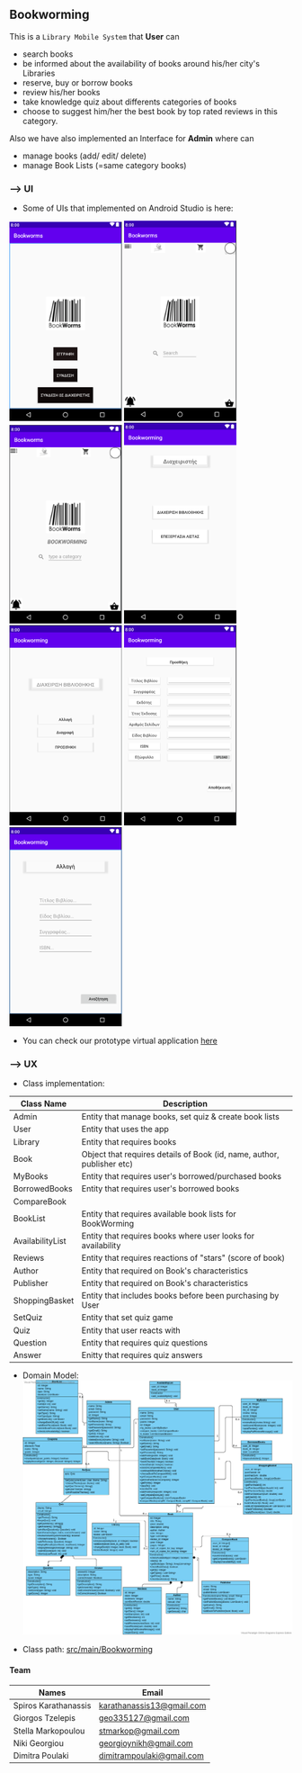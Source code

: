 ## Bookworming

This is a `Library Mobile System` that 
**User** can
  - search books
  - be informed about the availability of books around his/her city's Libraries
  - reserve, buy or borrow books
  - review his/her books
  - take knowledge quiz about differents categories of books
  - choose to suggest him/her the best book by top rated reviews in this category.
  
Also we have also implemented an Interface for **Admin** where can
 - manage books (add/ edit/ delete)
 - manage Book Lists (=same category books)
 
 

 ### --> UI

* Some of UIs that implemented on Android Studio is here:

![Image of Login_Page](./MockUps/login_page.PNG)
![Image of Login_Page](./MockUps/user_main_page.PNG)
![Image of Login_Page](./MockUps/user_bookwormingAnaz_page.PNG)
![Image of Login_Page](./MockUps/admin_main_page.PNG)
![Image of Login_Page](./MockUps/admin_activitySettings_page.PNG)
![Image of Login_Page](./MockUps/admin_addBook_page.PNG)
![Image of Login_Page](./MockUps/admin_editBook_Page.PNG)

* You can check our prototype virtual application [here](https://www.figma.com/proto/BLNJzArXshZJ9vYTSCEAxp/BookWorms?node-id=192%3A2&scaling=scale-down)

### --> UX

* Class implementation:

Class Name | Description
---------- | ----------
Admin | Entity that manage books, set quiz & create book lists
User | Entity that uses the app
Library | Entity that requires books
Book | Object that requires details of Book (id, name, author, publisher etc)
MyBooks | Entity that requires user's borrowed/purchased  books
BorrowedBooks | Entity that requires user's borrowed books
CompareBook | 
BookList | Entity that requires available book lists for BookWorming
AvailabilityList | Entity that requires books where user looks for availability 
Reviews | Entity that requires reactions of "stars" (score of book)
Author | Entity that required on Book's characteristics
Publisher | Entity that required on Book's characteristics
ShoppingBasket | Entity that includes books before been purchasing by User
SetQuiz | Entity that set quiz game
Quiz | Entity that user reacts with
Question | Entity that requires quiz questions
Answer | Enitty that requires quiz answers

* Domain Model: ![Image of Domain_Model](./UML%20Diagrams/Domain%20Model/Domain-model.png)

* Class path: [src/main/Bookworming](https://github.com/spiroskarathanassis/Bookworming/tree/master/app/src/main/java/com/example/Bookworming)



#### Team
Names                 | Email
--------------------- | ---------------------
Spiros Karathanassis  | karathanassis13@gmail.com
Giorgos Tzelepis      | geo335127@gmail.com
Stella Markopoulou    | stmarkop@gmail.com
Niki Georgiou         | georgioynikh@gmail.com
Dimitra Poulaki       | dimitrampoulaki@gmail.com
